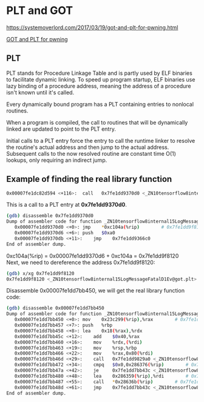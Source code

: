 # PLT and GOT
https://systemoverlord.com/2017/03/19/got-and-plt-for-pwning.html

[GOT and PLT for pwning](./GOT%20and%20PLT%20for%20pwning%20System%20Overlord.html)

## PLT
PLT stands for Procedure Linkage Table and is partly used by ELF binaries to facilitate dynamic linking.  To speed up program startup, ELF binaries use lazy binding of a procedure address, meaning the address of a procedure isn't known until it's called.

Every dynamically bound program has a PLT containing entries to nonlocal routines.

When a program is compiled, the call to routines that will be dynamically linked are updated to point to the PLT entry.

Initial calls to a PLT entry force the entry to call the runtime linker to resolve the routine's actual address and then jump to the actual address.  Subsequent calls to the now resolved routine are constant time O(1) lookups, only requiring an indirect jump.

## Example of finding the real library function
```Bash
0x00007fe1dc82d594 <+116>:	call   0x7fe1dd9370d0 <_ZN10tensorflow8internal15LogMessageFatalD1Ev@plt>
```
This is a call to a PLT entry at **0x7fe1dd9370d0**.

```Bash
(gdb) disassemble 0x7fe1dd9370d0
Dump of assembler code for function _ZN10tensorflow8internal15LogMessageFatalD1Ev@plt:
   0x00007fe1dd9370d0 <+0>:	jmp    *0xc104a(%rip)        # 0x7fe1dd9f8120 <_ZN10tensorflow8internal15LogMessageFatalD1Ev@got.plt>
   0x00007fe1dd9370d6 <+6>:	push   $0xa0
   0x00007fe1dd9370db <+11>:	jmp    0x7fe1dd9366c0
End of assembler dump.
```
0xc104a(%rip) = 0x00007fe1dd9370d6 + 0xc104a = 0x7fe1dd9f8120<br/>
Next, we need to dereference the address 0x7fe1dd9f8120:
```Bash
(gdb) x/xg 0x7fe1dd9f8120
0x7fe1dd9f8120 <_ZN10tensorflow8internal15LogMessageFatalD1Ev@got.plt>:	0x00007fe1dd7bb450
```

Disassemble 0x00007fe1dd7bb450, we will get the real library function code:
```Bash
(gdb) disassemble 0x00007fe1dd7bb450
Dump of assembler code for function _ZN10tensorflow8internal15LogMessageFatalD1Ev:
   0x00007fe1dd7bb450 <+0>:	mov    0x23c299(%rip),%rax        # 0x7fe1dd9f76f0
   0x00007fe1dd7bb457 <+7>:	push   %rbp
   0x00007fe1dd7bb458 <+8>:	lea    0x18(%rax),%rdx
   0x00007fe1dd7bb45c <+12>:	add    $0x40,%rax
   0x00007fe1dd7bb460 <+16>:	mov    %rdx,(%rdi)
   0x00007fe1dd7bb463 <+19>:	mov    %rsp,%rbp
   0x00007fe1dd7bb466 <+22>:	mov    %rax,0x80(%rdi)
   0x00007fe1dd7bb46d <+29>:	call   0x7fe1dd9829a0 <_ZN10tensorflow8internal10LogMessage18GenerateLogMessageEv@plt>
   0x00007fe1dd7bb472 <+34>:	cmpq   $0x0,0x286376(%rip)        # 0x7fe1dda417f0 <_ZN10tensorflow8internalL19custom_abort_handleE+16>
   0x00007fe1dd7bb47a <+42>:	je     0x7fe1dd7bb43c <_ZN10tensorflow8internal15LogMessageFatalD1Ev.cold.163>
   0x00007fe1dd7bb480 <+48>:	lea    0x286359(%rip),%rdi        # 0x7fe1dda417e0 <_ZN10tensorflow8internalL19custom_abort_handleE>
   0x00007fe1dd7bb487 <+55>:	call   *0x28636b(%rip)        # 0x7fe1dda417f8 <_ZN10tensorflow8internalL19custom_abort_handleE+24>
   0x00007fe1dd7bb48d <+61>:	jmp    0x7fe1dd7bb43c <_ZN10tensorflow8internal15LogMessageFatalD1Ev.cold.163>
End of assembler dump.
```
